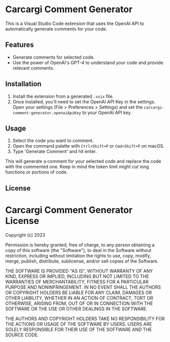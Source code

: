 # Carcargi Comment Generator

This is a Visual Studio Code extension that uses the OpenAI API to automatically generate comments for your code.

## Features

- Generate comments for selected code.
- Use the power of OpenAI's GPT-4 to understand your code and provide relevant comments.

## Installation

1. Install the extension from a generated `.vsix` file.
2. Once installed, you'll need to set the OpenAI API Key in the settings. Open your settings (File > Preferences > Settings) and set the `carcargi-comment-generator.openaiApiKey` to your OpenAI API key.

## Usage

1. Select the code you want to comment.
2. Open the command palette with `Ctrl+Shift+P` or `Cmd+Shift+P` on macOS.
3. Type 'Generate Comment' and hit enter.

This will generate a comment for your selected code and replace the code with the commented one.
Keep in mind the token limit might cut long functions or portions of code.

## License

# Carcargi Comment Generator License

Copyright (c) 2023

Permission is hereby granted, free of charge, to any person obtaining a copy of this software (the "Software"), to deal in the Software without restriction, including without limitation the rights to use, copy, modify, merge, publish, distribute, sublicense, and/or sell copies of the Software.

THE SOFTWARE IS PROVIDED "AS IS", WITHOUT WARRANTY OF ANY KIND, EXPRESS OR IMPLIED, INCLUDING BUT NOT LIMITED TO THE WARRANTIES OF MERCHANTABILITY, FITNESS FOR A PARTICULAR PURPOSE AND NONINFRINGEMENT. IN NO EVENT SHALL THE AUTHORS OR COPYRIGHT HOLDERS BE LIABLE FOR ANY CLAIM, DAMAGES OR OTHER LIABILITY, WHETHER IN AN ACTION OF CONTRACT, TORT OR OTHERWISE, ARISING FROM, OUT OF OR IN CONNECTION WITH THE SOFTWARE OR THE USE OR OTHER DEALINGS IN THE SOFTWARE.

THE AUTHORS AND COPYRIGHT HOLDERS TAKE NO RESPONSIBILITY FOR THE ACTIONS OR USAGE OF THE SOFTWARE BY USERS. USERS ARE SOLELY RESPONSIBLE FOR THEIR USE OF THE SOFTWARE AND THE SOURCE CODE.

